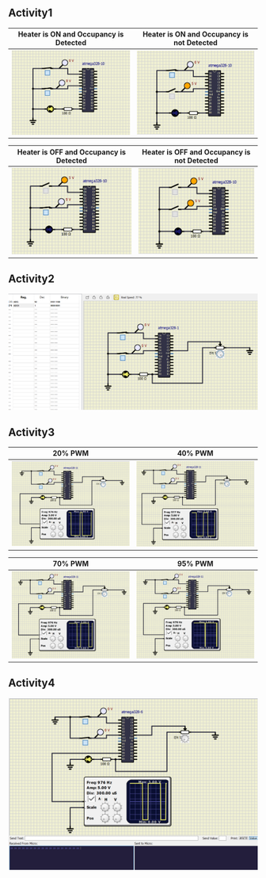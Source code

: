 ## Activity1

|Heater is ON and Occupancy is Detected|Heater is ON and Occupancy is not Detected|
|:--:|:--:|
|![ON](https://github.com/Prapti312/Emb_C_Project/blob/main/simulation/HeaterON-Occupacy%20(2).png)|![OFF](https://github.com/Prapti312/Emb_C_Project/blob/main/simulation/HeaterON-NoOccupancy%20(2).png)|

|Heater is OFF and Occupancy is Detected|Heater is OFF and Occupancy is not Detected|
|:--:|:--:|
|![OFF](https://github.com/Prapti312/Emb_C_Project/blob/main/simulation/HeaterOFF-Occupancy%20(2).png)|![OFF](https://github.com/Prapti312/Emb_C_Project/blob/main/simulation/OFF.png)|

## Activity2
![Activity2](https://github.com/Prapti312/Emb_C_Project/blob/main/simulation/activity2%20(2).png)

## Activity3

|20% PWM|40% PWM|
|:--:|:--:|
|![20_PWM](https://github.com/Prapti312/Emb_C_Project/blob/main/simulation/20_PWM%20(2).png)|![40_PWM](https://github.com/Prapti312/Emb_C_Project/blob/main/simulation/40_PWM%20(2).png)|

|70% PWM|95% PWM|
|:--:|:--:|
|![70_PWM](https://github.com/Prapti312/Emb_C_Project/blob/main/simulation/70_PWM%20(2).png)|![95_PWM](https://github.com/Prapti312/Emb_C_Project/blob/main/simulation/95_PWM%20(2).png)|

## Activity4
![Activity4](https://github.com/Prapti312/Emb_C_Project/blob/main/simulation/Activity4_N.png)
